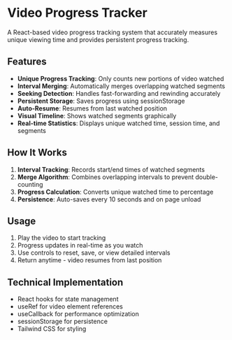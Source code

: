 # Video Progress Tracker

A React-based video progress tracking system that accurately measures unique viewing time and provides persistent progress tracking.

## Features

- **Unique Progress Tracking**: Only counts new portions of video watched
- **Interval Merging**: Automatically merges overlapping watched segments
- **Seeking Detection**: Handles fast-forwarding and rewinding accurately
- **Persistent Storage**: Saves progress using sessionStorage
- **Auto-Resume**: Resumes from last watched position
- **Visual Timeline**: Shows watched segments graphically
- **Real-time Statistics**: Displays unique watched time, session time, and segments

## How It Works

1. **Interval Tracking**: Records start/end times of watched segments
2. **Merge Algorithm**: Combines overlapping intervals to prevent double-counting
3. **Progress Calculation**: Converts unique watched time to percentage
4. **Persistence**: Auto-saves every 10 seconds and on page unload

## Usage

1. Play the video to start tracking
2. Progress updates in real-time as you watch
3. Use controls to reset, save, or view detailed intervals
4. Return anytime - video resumes from last position

## Technical Implementation

- React hooks for state management
- useRef for video element references
- useCallback for performance optimization
- sessionStorage for persistence
- Tailwind CSS for styling
